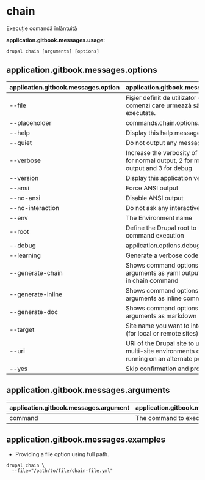 # chain
Execuție comandă înlănțuită

**application.gitbook.messages.usage:**
```
drupal chain [arguments] [options]
```

## application.gitbook.messages.options
application.gitbook.messages.option | application.gitbook.messages.details
-------|-------------
--file | Fişier definit de utilizator ce conţine comenzi care urmează să fie executate.
--placeholder | commands.chain.options.placeholder
--help | Display this help message
--quiet | Do not output any message
--verbose | Increase the verbosity of messages: 1 for normal output, 2 for more verbose output and 3 for debug
--version | Display this application version
--ansi | Force ANSI output
--no-ansi | Disable ANSI output
--no-interaction | Do not ask any interactive question
--env | The Environment name
--root | Define the Drupal root to be used in command execution
--debug | application.options.debug
--learning | Generate a verbose code output
--generate-chain | Shows command options and arguments as yaml output to be used in chain command
--generate-inline | Shows command options and arguments as inline command
--generate-doc | Shows command options and arguments as markdown
--target | Site name you want to interact with (for local or remote sites)
--uri | URI of the Drupal site to use (for multi-site environments or when running on an alternate port)
--yes | Skip confirmation and proceed

## application.gitbook.messages.arguments
application.gitbook.messages.argument | application.gitbook.messages.details
---------|-------------
command | The command to execute

## application.gitbook.messages.examples
* Providing a file option using full path.
```
drupal chain \
  --file="/path/to/file/chain-file.yml"
```
